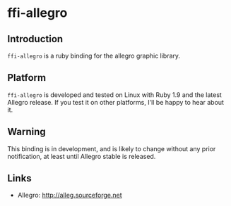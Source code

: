 
# ffi-allegro

## Introduction
`ffi-allegro` is a ruby binding for the allegro graphic library.

## Platform
`ffi-allegro` is developed and tested on Linux with Ruby 1.9 and the latest
Allegro release. If you test it on other platforms, I'll be happy to hear
about it.

## Warning
This binding is in development, and is likely to change without any prior
notification, at least until Allegro stable is released.

## Links
- Allegro: <http://alleg.sourceforge.net>
